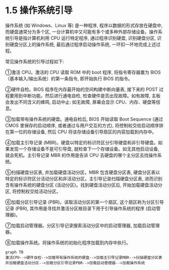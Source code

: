 # 1.5 操作系统引导

操作系统 (如 Windows、Linux 等) 是一种程序, 程序以数据的形式存放在硬盘中, 而硬盘通常分为多个区, 一台计算机中又可能有多个或多种外部存储设备。操作系统引导是指计算机利用 CPU 运行特定程序, 通过程序识别硬盘, 识别硬盘分区, 识别硬盘分区上的操作系统, 最后通过程序启动操作系统, 一环扣一环地完成上述过程。

常见操作系统的引导过程如下:

①激活 CPU。激活的 CPU 读取 ROM 中的 boot 程序, 将指令寄存器置为 BIOS（基本输入/输出系统）的第一条指令, 即开始执行 BIOS 的指令。

②硬件自检。BIOS 程序在内存最开始的空间构建中断向量表, 接下来的 POST 过程要用到中断功能。然后进行通电自检, 检查硬件是否出现故障。如有故障, 主板会发出不同含义的蜂鸣, 启动中止: 如无故障, 屏幕会显示 CPU、内存、硬盘等信息。

③加载带有操作系统的硬盘。通电自检后, BIOS 开始读取 Boot Sequence (通过 CMOS 里保存的启动顺序, 或者通过与用户交互的方式), 将控制权交给启动顺序排在第一位的存储设备, 然后 CPU 将该存储设备引导扇区的内容加载到内存中。

④加载主引导记录 (MBR)。硬盘以特定的标识符区分引导硬盘和非引导硬盘。如果发现一个存储设备不是可引导盘, 就检查下一个存储设备。如无其他启动设备, 就会死机。主引导记录 MBR 的作用是告诉 CPU 去硬盘的哪个主分区去找操作系统。

⑤扫描硬盘分区表, 并加载硬盘活动分区。MBR 包含硬盘分区表, 硬盘分区表以特定的标识符区分活动分区和非活动分区。主引导记录扫描硬盘分区表, 进而识别含有操作系统的硬盘分区 (活动分区)。找到硬盘活动分区后, 开始加载硬盘活动分区, 将控制权交给活动分区。

⑥加载分区引导记录 (PBR)。读取活动分区的第一个扇区, 这个扇区称为分区引导记录 (PBR), 其作用是寻找并激活分区根目录下用于引导操作系统的程序 (启动管理器)。

⑦加载启动管理器。分区引导记录搜索活动分区中的启动管理器, 加载启动管理器。

⑧加载操作系统。将操作系统的初始化程序加载到内存中执行。

```mermaid
graph TB
激活CPU-->硬件自检-->加载带有操作系统的硬盘-->加载主引导记录MBR-->扫描硬盘分区表并加载硬盘活动分区-->加载分区引导记录PBR-->加载启动管理器-->加载操作系统
```

